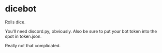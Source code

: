 # dicebot
Rolls dice.

You'll need discord.py, obviously. Also be sure to put your bot token into the spot in token.json.

Really not that complicated.
